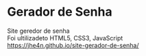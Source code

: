 # Gerador de Senha
 Site geredor de senha<br>
 Foi ultilizadeto HTML5, CSS3, JavaScript <br>
https://jhe4n.github.io/site-gerador-de-senha/
